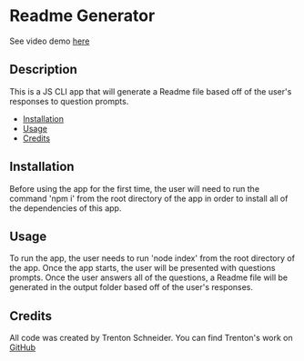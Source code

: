 # Readme Generator

See video demo [here](https://drive.google.com/file/d/1XuVkMCNnqyJCYbNafSESwbxIbjhxlf_j/view?usp=sharing)

## Description

This is a JS CLI app that will generate a Readme file based off of the user's responses to question prompts.

* [Installation](#inst)
* [Usage](#use)
* [Credits](#cred)


<a id="inst"></a>
## Installation

Before using the app for the first time, the user will need to run the command 'npm i' from the root directory of the app in order to install all of the dependencies of this app.

<a id="use"></a>
## Usage

To run the app, the user needs to run 'node index' from the root directory of the app. Once the app starts, the user will be presented with questions prompts. Once the user answers all of the questions, a Readme file will be generated in the output folder based off of the user's responses.

<a id="cred"></a>
## Credits

All code was created by Trenton Schneider. You can find Trenton's work on [GitHub](https://github.com/TrentSchneider)
